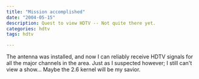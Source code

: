 ```yaml
---
title: "Mission accomplished"
date: "2004-05-15"
description: Quest to view HDTV -- Not quite there yet.
categories: hdtv
tags: hdtv

---
```


The antenna was installed, and now I can reliably receive HDTV signals for all the major channels 
in the area. Just as I suspected however; I still can't view a show... Maybe the 2.6 kernel will be my savior.
